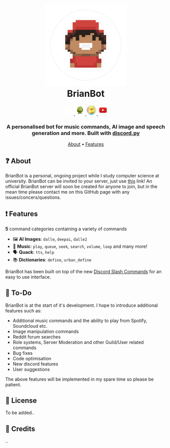 <h1 align="center">
  <img src="https://github.com/JamesGardiner1/BrianBot-Online/blob/main/images/BrianBotProfile.png?raw=true" alt="BrianBot Profile" width="256" height="256">
  <br>
  BrianBot
  <br>
</h1>

<div id="banner">
    <div class="inline-block" align="center">
        <div>
            <a href="https://openai.com/dall-e-2/">
                <img src="https://github.com/JamesGardiner1/BrianBot-Online/blob/main/images/Dalle2Logo.png?raw=true" alt="Dalle 2 Logo" width="32" height="32">
            </a>
            <a href="https://www.craiyon.com">
                <img src="https://github.com/JamesGardiner1/BrianBot-Online/blob/main/images/DalleMiniLogoNew.png?raw=true" alt="Dalle Mini Logo" width="32" height="32">
            </a>
            <a href="https://uberduck.ai">
                <img src="https://github.com/JamesGardiner1/BrianBot-Online/blob/main/images/UberDuckLogo.png?raw=true" alt="UverDuck AI Logo" width="32" height="32">
            </a>
            <a href="https://www.youtube.com">
                <img src="https://github.com/JamesGardiner1/BrianBot-Online/blob/main/images/YoutubeLogo.png?raw=true" alt="Youtube Logo" width="32" height="32">
            </a>
        </div>
    </div>
</div>

<h3 align=center>A personalised bot for music commands, AI image and speech generation and more. Built with <a href=https://github.com/Rapptz/discord.py>discord.py</a></h3>

<p align="center">
  <a href="#about">About</a>
  •
  <a href="#Features">Features</a>
</p>

## ❓ About

BrianBot is a personal, ongoing project while I study computer science at university. BrianBot can be invited to your server, just use [this](https://discord.com/api/oauth2/authorize?client_id=999392379272441876&permissions=8&scope=bot%20applications.commands) link!
An official BrianBot server will soon be created for anyone to join, but in the mean time please contact me on this GitHub page with any issues/concers/questions.

## ❗ Features

**5** command categories containing a variety of commands

*   🖼  **AI Images**: `dalle`, `deepai`, `dalle2`
*   🎵  **Music**: `play`, `queue`, `seek`, `search`, `volume`, `loop` and many more!
*   🗣️  **Quack**: `tts`, `help`
*   📚  **Dictionaries**: `define`, `urban_define`

BrianBot has been built on top of the new [Discord Slash Commands](https://discord.com/blog/slash-commands-are-here) for an easy to use interface.


## 📝 To-Do

BrianBot is at the start of it's development. I hope to introduce additional features such as:
  * Additional music commands and the ability to play from Spotify, Soundcloud etc.
  * Image manipulation commands
  * Reddit forum searches
  * Role systems, Server Moderation and other Guild/User related commands
  * Bug fixes
  * Code optimisation
  * New discord features
  * User suggestions
  
The above features will be implemented in my spare time so please be patient. 

## 📖 License

To be added..

## 📜 Credits
..
